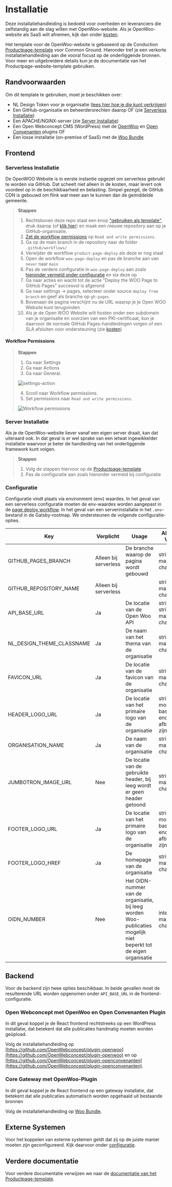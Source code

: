 # Installatie

Deze installatiehandleiding is bedoeld voor overheden en leveranciers die zelfstandig aan de slag willen met OpenWoo-website. Als je OpenWoo-website als SaaS wilt afnemen, kijk dan onder [kosten](/docs/product/Kosten.md).

Het template voor de OpenWoo-website is gebaseerd op de Conduction [Productpage-template](https://github.com/ConductionNL/product-website-template) voor Common Ground. Hieronder tref je een verkorte installatiehandleiding aan die vooral focust op de onderliggende bronnen. Voor meer en uitgebreidere details kun je de documentatie van het Productpage-website-template gebruiken.

## Randvoorwaarden

Om dit template te gebruiken, moet je beschikken over:

- NL Design Token voor je organisatie ([lees hier hoe je die kunt verkrijgen](https://conductionnl.github.io/product-website-template/Features/NL_Design))
- Een GitHub-organisatie en beheerdersrechten daarop OF (zie [Serverless Installatie](#serverless-installatie))
- Een APACHE/NGINX-server (zie [Server Installatie](#server-installatie))
- Een Open Webconcept CMS (WordPress) met de [OpenWoo](https://github.com/OpenWebconcept/plugin-openwoo) en [Open Convenanten](https://github.com/OpenWebconcept/plugin-openconvenanten) plugins OF
- Een losse installatie (on-premise of SaaS) met de [Woo Bundle](https://github.com/ConductionNL/WooBundle/tree/main)

## Frontend

### Serverless Installatie

De OpenWOO Website is in eerste instantie opgezet om serverless gebruikt te worden via GitHub. Dat scheelt niet alleen in de kosten, maar levert ook voordeel op in de beschikbaarheid en belasting. Simpel gezegd, de GitHub CDN is gebouwd om flink wat meer aan te kunnen dan de gemiddelde gemeente.

> **Stappen**
>
> 1. Rechtsboven deze repo staat een knop ["gebruiken als template"](https://github.com/new?template_name=woo-website-template&template_owner=ConductionNL), druk daarop (of [klik hier](https://github.com/new?template_name=woo-website-template&template_owner=ConductionNL)) en maak een nieuwe repository aan op je GitHub-organisatie.
> 2. [Zet de workflow permissions](#workflow-permissions) op `Read and write permissions`.
> 3. Ga op de main branch in de repository naar de folder `.github/workflows/`
> 4. Verwijder de workflow `product-page-deploy` als deze er nog staat
> 5. Open de workflow `woo-page-deploy` en pas de branche aan van `never` naar `main`
> 6. Pas de verdere configuratie in `woo-page-deploy` aan zoals [hieronder vermeld onder configuratie](#configuratie) en sla deze op
> 7. Ga naar acties en wacht tot de actie "Deploy the WOO Page to GitHub Pages" succesvol is afgerond
> 8. Ga naar settings -> pages, selecteer onder source `deploy from branch` en geef als branche op `gh-pages`
> 9. Bovenaan de pagina verschijnt nu de URL waarop je je Open WOO Website kunt terugvinden
> 10. Als je de Open WOO Website wilt hosten onder een subdomein van je organisatie en voorzien van een PKI-certificaat, kun je daarvoor de normale GitHub Pages-handleidingen volgen of een SLA afsluiten voor ondersteuning (zie [kosten](/docs/product/Kosten.md))

#### Workflow Permissions

> **Stappen**
>
> 1. Ga naar Settings
> 2. Ga naar Actions
> 3. Ga naar General.
>
> ![settings-action](https://raw.githubusercontent.com/ConductionNL/woo-website-template/main/docs/techniek/settings-action.png)
>
> 4. Scroll naar Workflow permissions.
> 5. Set permissions naar `Read and write permissions`.
>
> ![Workflow permissions](https://raw.githubusercontent.com/ConductionNL/woo-website-template/main/docs/techniek/workflow-permissions.png)

### Server Installatie

Als je de OpenWoo-website liever vanaf een eigen server draait, kan dat uiteraard ook. In dat geval is er wel sprake van een ietwat ingewikkelder installatie waarvoor je beter de handleiding van het onderliggende framework kunt volgen.

> **Stappen**
>
> 1. Volg de stappen hiervoor op de [Productpage-template](https://github.com/ConductionNL/product-website-template)
> 2. Pas de configuratie aan zoals hieronder vermeld bij configuratie

### Configuratie

Configuratie vindt plaats via environment (env) waardes. In het geval van een serverless configuratie moeten de env-waardes worden aangepast in de [page deploy workflow](https://github.com/ConductionNL/woo-website-template/blob/main/.github/workflows/product-page-deploy.yml). In het geval van een serverinstallatie in het `.env`-bestand in de Gatsby-rootmap. We ondersteunen de volgende configuratie-opties.

| Key                       | Verplicht             | Usage                                                                                                              | Allowed Value                                        | Default / Example                                                                                |
| ------------------------- | --------------------- | ------------------------------------------------------------------------------------------------------------------ | ---------------------------------------------------- | ------------------------------------------------------------------------------------------------ |
| GITHUB_PAGES_BRANCH       | Alleen bij serverless | De branche waarop de pagina wordt gebouwd                                                                          | string, max 255 characters                           | gh-pages                                                                                         |
| GITHUB_REPOSITORY_NAME    | Alleen bij serverless |                                                                                                                    | string, max 255 characters                           | `${{ github.event.repository.name }}`                                                            |
| API_BASE_URL              | Ja                    | De locatie van de Open Woo API                                                                                     | string <URL>, string, max 255 characters             | "<https://api.gateway.commonground.nu/api>"                                                      |
| NL_DESIGN_THEME_CLASSNAME | Ja                    | De naam van het thema van de organisatie                                                                           | string, max 255 characters                           | "conduction-theme"                                                                               |
| FAVICON_URL               | Ja                    | De locatie van de favicon van de organisatie                                                                       | string <URL>, max 255 characters                     | "<https://conduction.nl/wp-content/uploads/2021/07/cropped-favicon-32x32.png>"                   |
| HEADER_LOGO_URL           | Ja                    | De locatie van het primaire logo van de organisatie                                                                | string, moet een base encoded afbeelding zijn OF url | "<https://conduction.nl/wp-content/uploads/2021/07/cropped-conductionlogo-1.png>"                |
| ORGANISATION_NAME         | Ja                    | De naam van de organisatie                                                                                         | string, max 255 characters                           | "Conduction"                                                                                     |
| JUMBOTRON_IMAGE_URL       | Nee                   | De locatie van de gebruikte header, bij leeg wordt er geen header getoond                                          | string <URL>, max 255 characters                     | "<https://www.conduction.nl/wp-content/uploads/2021/07/cropped-Conduction_HOME_0000_afb1-1.png>" |
| FOOTER_LOGO_URL           | Ja                    | De locatie van het primaire logo van de organisatie                                                                | string, moet een base encoded afbeelding zijn OF url | ...                                                                                              |
| FOOTER_LOGO_HREF          | Ja                    | De homepage van de organisatie                                                                                     | string <URL>, max 255 characters                     | "<https://conduction.nl/>"                                                                       |
| OIDN_NUMBER               | Nee                   | Het OIDN-nummer van de organisatie, bij leeg worden Woo-publicaties mogelijk niet beperkt tot de eigen organisatie | integer, max 16 characters                           | 1234567890                                                                                       |

## Backend

Voor de backend zijn twee opties beschikbaar. In beide gevallen moet de resulterende URL worden opgenomen onder `API_BASE_URL` in de frontend-configuratie.

### Open Webconcept met OpenWoo en Open Convenanten Plugin

In dit geval koppel je de React frontend rechtstreeks op een WordPress installatie, dat betekent dat alle publicaties handmatig moeten worden geüpload.

Volg de installatiehandleiding op [https://github.com/OpenWebconcept/plugin-openwoo](https://github.com/OpenWebconcept/plugin-openwoo) en op [https://github.com/OpenWebconcept/plugin-openconvenanten](https://github.com/OpenWebconcept/plugin-openconvenanten).

### Core Gateway met OpenWoo-Plugin

In dit geval koppel je de React frontend op een gateway installatie, dat betekent dat alle publicaties automatisch worden opgehaald uit bestaande bronnen

Volg de installatiehandleiding op [Woo Bundle](https://github.com/ConductionNL/WooBundle/tree/main).

## Externe Systemen

Voor het koppelen van externe systemen geldt dat zij op de juiste manier moeten zijn geconfigureerd. Kijk daarvoor onder [configuratie](/docs/techniek/Configuratie.md).

## Verdere documentatie

Voor verdere documentatie verwijzen we naar de [documentatie van het Productpage-template](https://conductionnl.github.io/product-website-template/).
